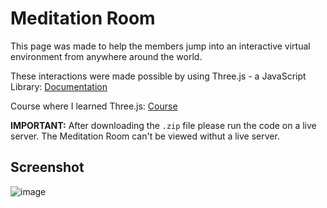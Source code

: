 # Meditation Room
This page was made to help the members jump into an interactive virtual environment from anywhere around the world.

These interactions were made possible by using Three.js - a JavaScript Library: [Documentation](https://threejs.org/)

Course where I learned Three.js: [Course](https://threejs-journey.com/)

**IMPORTANT:** After downloading the `.zip` file please run the code on a live server. The Meditation Room can't be viewed withut a live server. 

## Screenshot
![image](https://user-images.githubusercontent.com/82109991/136892081-a629080b-0987-47fa-91b8-41a00b4b1253.png)
